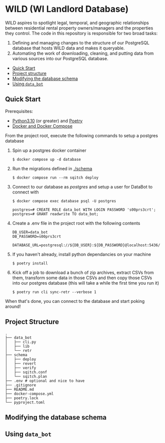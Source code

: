 # WILD (WI Landlord Database)

WILD aspires to spotlight legal, temporal, and geographic relationships between residential rental property owners/managers and the properties they control. 
The code in this repository is responsible for two broad tasks:
1. Defining and managing changes to the structure of our PostgreSQL database that hosts WILD data and makes it queryable.
2. Automating the work of downloading, cleaning, and putting data from various sources into our PostgreSQL database.

- [Quick Start](#quick-start)
- [Project structure](#project-structure)
- [Modifying the database schema](#modifying-the-database-schema)
- [Using `data_bot`](#using-data_bot)

## Quick Start

Prerequisites:
- [Python3.10](https://github.com/pyenv/pyenv) (or greater) and [Poetry](https://python-poetry.org/)
- [Docker and Docker Compose](https://docs.docker.com/get-docker/)


From the project root, execute the following commands to setup a postgres database

1. Spin up a postgres docker container
    ```
    $ docker compose up -d database
    ```

2. Run the migrations defined in [./schema](./schema/)
    ```
    $ docker compose run --rm sqitch deploy
    ```

3. Connect to our database as *postgres* and setup a user for DataBot to connect with
    ```
    $ docker compose exec database psql -U postgres

    postgres=# CREATE ROLE data_bot WITH LOGIN PASSWORD 's00prs3crt';
    postgres=# GRANT readwrite TO data_bot;
    ```

4. Create a .env file in the project root with the following contents
    ```
    DB_USER=data_bot
    DB_PASSWORD=s00prs3crt

    DATABASE_URL=postgresql://${DB_USER}:${DB_PASSWORD}@localhost:5436/postgres
    ```

5. If you haven't already, install python dependancies on your machine
    ```
    $ poetry install
    ```

6. Kick off a job to download a bunch of zip archives, extract CSVs from them, transform some data in those CSVs and then copy those CSVs into our postgres database (this will take a while the first time you run it)
    ```
    $ poetry run cli sync-retr --verbose 1
    ```

When that's done, you can connect to the database and start poking around!

## Project Structure

```
.
├── data_bot
│   ├── cli.py
│   ├── lib
│   └── retr
├── schema
│   ├── deploy
│   ├── revert
│   ├── verify
│   ├── sqitch.conf
│   └── sqitch.plan
├── .env # optional and nice to have
├── .gitignore
├── README.md
├── docker-compose.yml
├── poetry.lock
└── pyproject.toml
```

## Modifying the database schema

## Using `data_bot`

